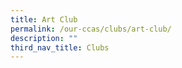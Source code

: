 ```yaml
---
title: Art Club
permalink: /our-ccas/clubs/art-club/
description: ""
third_nav_title: Clubs
---
```

